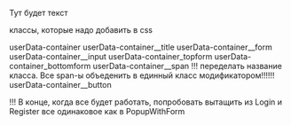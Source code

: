 Тут будет текст



классы, которые надо добавить в css 

userData-container
userData-container__title
userData-container__form
userData-container__input userData-container_topform userData-container_bottomform
userData-container__span !!! переделать название класса. Все span-ы объеденить в единный класс модификатором!!!!!!
userData-container__button


!!! В конце, когда все будет работать, попробовать вытащить из Login и Register все одинаковое как в PopupWithForm